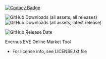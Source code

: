 
[![Codacy Badge](https://api.codacy.com/project/badge/Grade/f16eab1557fe44e88132b468c5a41ac7)](https://app.codacy.com/gh/slysmoke/evernus?utm_source=github.com&utm_medium=referral&utm_content=slysmoke/evernus&utm_campaign=Badge_Grade)

![GitHub Downloads (all assets, all releases)](https://img.shields.io/github/downloads/slysmoke/evernus/total)
![GitHub Downloads (all assets, latest release)](https://img.shields.io/github/downloads/slysmoke/evernus/latest/total)

![GitHub Release Date](https://img.shields.io/github/release-date/slysmoke/evernus)

Evernus
EVE Online Market Tool


* For license info, see LICENSE.txt file
